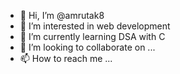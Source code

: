 - 👋 Hi, I’m @amrutak8
- 👀 I’m interested in web development
- 🌱 I’m currently learning DSA with C
- 💞️ I’m looking to collaborate on ...
- 📫 How to reach me ...

<!---
amrutak8/amrutak8 is a ✨ special ✨ repository because its `README.md` (this file) appears on your GitHub profile.
You can click the Preview link to take a look at your changes.
--->

